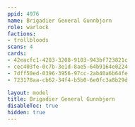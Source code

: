 ```yaml
---
ppid: 4976
name: Brigadier General Gunnbjorn
role: warlock
factions:
- trollbloods
scans: 4
cards:
- 42eacfc1-4283-3208-9103-943bf723821c
- cec403fe-0c7b-3e1d-8ae5-64b9164e0224
- 7dff50ed-0396-3956-97cc-2ab40a6b64fe
- 723178aa-cb62-34f4-b5b0-6e0fc3a8b29d

layout: model
title: Brigadier General Gunnbjorn
disableToc: true
hidden: true
---
```

